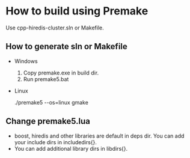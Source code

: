 # How to build using Premake

Use cpp-hiredis-cluster.sln or Makefile.

## How to generate sln or Makefile

* Windows
    1. Copy premake.exe in build dir.
    2. Run premake5.bat

* Linux

    ./premake5 --os=linux gmake

## Change premake5.lua

* boost, hiredis and other libraries are default in deps dir.
  You can add your include dirs in includedirs{}.
* You can add additional library dirs in libdirs{}.  